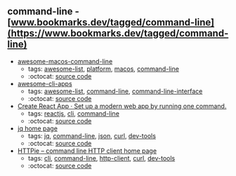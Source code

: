 command-line - [www.bookmarks.dev/tagged/command-line](https://www.bookmarks.dev/tagged/command-line)
---
* [awesome-macos-command-line](https://github.com/herrbischoff/awesome-macos-command-line#readme)
    * tags: [awesome-list](../tagged/awesome-list.md), [platform](../tagged/platform.md), [macos](../tagged/macos.md), [command-line](../tagged/command-line.md)
    * :octocat: [source code](https://github.com/herrbischoff/awesome-macos-command-line#readme)
* [awesome-cli-apps](https://github.com/agarrharr/awesome-cli-apps#readme)
    * tags: [awesome-list](../tagged/awesome-list.md), [command-line](../tagged/command-line.md), [command-line-interface](../tagged/command-line-interface.md)
    * :octocat: [source code](https://github.com/agarrharr/awesome-cli-apps#readme)
* [Create React App · Set up a modern web app by running one command.](https://facebook.github.io/create-react-app/)
    * tags: [reactjs](../tagged/reactjs.md), [cli](../tagged/cli.md), [command-line](../tagged/command-line.md)
    * :octocat: [source code](https://github.com/facebook/create-react-app)
* [jq home page](https://stedolan.github.io/jq/)
    * tags: [jq](../tagged/jq.md), [command-line](../tagged/command-line.md), [json](../tagged/json.md), [curl](../tagged/curl.md), [dev-tools](../tagged/dev-tools.md)
    * :octocat: [source code](https://github.com/stedolan/jq)
* [HTTPie – command line HTTP client home page](https://httpie.org/)
    * tags: [cli](../tagged/cli.md), [command-line](../tagged/command-line.md), [http-client](../tagged/http-client.md), [curl](../tagged/curl.md), [dev-tools](../tagged/dev-tools.md)
    * :octocat: [source code](https://github.com/jakubroztocil/httpie)

